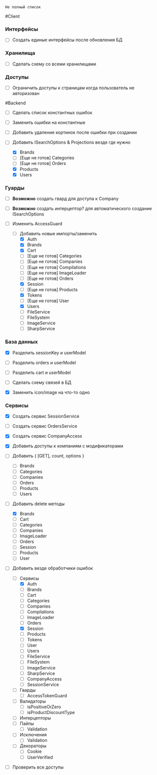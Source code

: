 ``
Не полный список
``

#Client

### Интерфейсы
- [ ] Создать единые интерфейсы после обновления БД

### Хранилища
- [ ] Сделать схему со всеми хранилищами

### Доступы
- [ ] Ограничить доступы к страницам когда пользователь не авторизован

#Backend
- [ ] Сделать список константных ошибок
- [ ] Заменить ошибки на константные
- [ ] Добавить удаление кортинок после ошибки при создании

- [ ] Добавить ISearchOptions & Projections везде где нужно
    - [X] Brands
    - [ ] [Еще не готов] Categories
    - [ ] [Еще не готов] Orders
    - [X] Products
    - [X] Users

### Гуарды
- [ ] **Возможно** создать гвард для доступа к Company
- [ ] **Возможно** создать интерцептор? для автоматического создание ISearchOptions

- [ ] Изменить AccessGuard
    - [ ] Добавить новые импорты/заменить
        - [X] Auth
        - [X] Brands
        - [X] Cart
        - [ ] [Еще не готов] Categories
        - [ ] [Еще не готов] Companies
        - [ ] [Еще не готов] Compilations
        - [ ] [Еще не готов] ImageLoader
        - [ ] [Еще не готов] Orders
        - [X] Session
        - [ ] [Еще не готов] Products
        - [X] Tokens
        - [ ] [Еще не готов] User
        - [X] Users
        - [ ] FileService
        - [ ] FileSystem
        - [ ] ImageService
        - [ ] SharpService

### База данных
- [X] Разделить sessionKey и userModel
- [ ] Разделить orders и userModel
- [ ] Разделить cart и userModel
- [ ] Сделать схему связей в БД

- [X] Заменить icon/image на что-то одно

### Сервисы
- [X] Создать сервис SessionService
- [ ] Создать сервис OrdersService
- [X] Создать сервис CompanyAccess

- [X] Добавить доступы к компаниям с модификаторами

- [ ] Добавить { [GET], count, options }
    - [ ] Brands
    - [ ] Categories
    - [ ] Companies
    - [ ] Orders
    - [ ] Products
    - [ ] Users

- [ ] Добавить delete методы
    - [X] Brands
    - [ ] Cart
    - [ ] Categories
    - [ ] Companies
    - [ ] ImageLoader
    - [ ] Orders
    - [ ] Session
    - [ ] Products
    - [ ] User

- [ ] Добавить везде обработчики ошибок
    - [ ] Сервисы
        - [X] Auth
        - [ ] Brands
        - [ ] Cart
        - [ ] Categories
        - [ ] Companies
        - [ ] Compilations
        - [ ] ImageLoader
        - [ ] Orders
        - [X] Session
        - [ ] Products
        - [ ] Tokens
        - [ ] User
        - [ ] Users
        - [ ] FileService
        - [ ] FileSystem
        - [ ] ImageService
        - [ ] SharpService
        - [ ] CompanyAccess
        - [ ] SessionService
    - [ ] Гварды
        - [ ] AccessTokenGuard
    - [ ] Валидаторы
        - [ ] isPositiveOrZero
        - [ ] isProductDiscountType
    - [ ] Интерцепторы
    - [ ] Пайпы
        - [ ] Validation
    - [ ] Исключения
        - [ ] Validation
    - [ ] Декораторы
        - [ ] Cookie
        - [ ] UserVerified

- [ ] Проверить все доступы